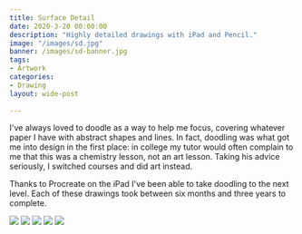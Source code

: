 ```yaml
---
title: Surface Detail
date: 2020-3-20 00:00:00
description: "Highly detailed drawings with iPad and Pencil."
image: "/images/sd.jpg"
banner: /images/sd-banner.jpg
tags:
- Artwork
categories:
- Drawing
layout: wide-post
    
---
```


<div class="content-col">
<p>I've always loved to doodle as a way to help me focus, covering whatever paper I have with abstract shapes and lines. In fact, doodling was what got me into design in the first place: in college my tutor would often complain to me that this was a chemistry lesson, not an art lesson. Taking his advice seriously, I switched courses and did art instead.</p>
    <p>Thanks to Procreate on the iPad I've been able to take doodling to the next level. Each of these drawings took between six months and three years to complete.</p> 

</div>
<img src="/images/surface-detail-5.jpg">
<img src="/images/surface-detail-4.jpg">
<img src="/images/surface-detail-3.jpg">
<img src="/images/surface-detail-2.jpg">
<img src="/images/surface-detail-1.jpg">


